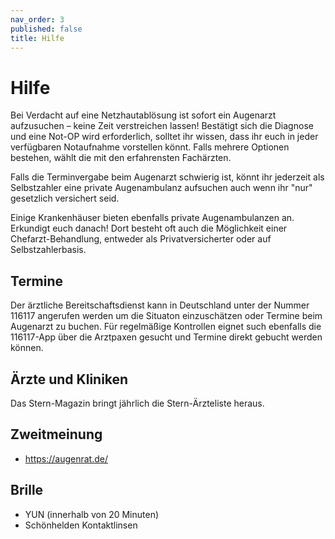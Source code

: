 ```yaml
---
nav_order: 3
published: false
title: Hilfe
---
```


# Hilfe

Bei Verdacht auf eine Netzhautablösung ist sofort ein Augenarzt aufzusuchen – keine Zeit verstreichen lassen! Bestätigt sich die Diagnose und eine Not-OP wird erforderlich, solltet ihr wissen, dass ihr euch in jeder verfügbaren Notaufnahme vorstellen könnt. Falls mehrere Optionen bestehen, wählt die mit den erfahrensten Fachärzten.

Falls die Terminvergabe beim Augenarzt schwierig ist, könnt ihr jederzeit als Selbstzahler eine private Augenambulanz aufsuchen auch wenn ihr "nur" gesetzlich versichert seid.

Einige Krankenhäuser bieten ebenfalls private Augenambulanzen an. Erkundigt euch danach! Dort besteht oft auch die Möglichkeit einer Chefarzt-Behandlung, entweder als Privatversicherter oder auf Selbstzahlerbasis.

## Termine

Der ärztliche Bereitschaftsdienst kann in Deutschland unter der Nummer 116117 angerufen werden um die Situaton einzuschätzen oder Termine beim Augenarzt zu buchen. Für regelmäßige Kontrollen eignet such ebenfalls die 116117-App über die Arztpaxen gesucht und Termine direkt gebucht werden können.

## Ärzte und Kliniken

Das Stern-Magazin bringt jährlich die Stern-Ärzteliste heraus.

## Zweitmeinung

- https://augenrat.de/

## Brille

- YUN (innerhalb von 20 Minuten)
- Schönhelden Kontaktlinsen

